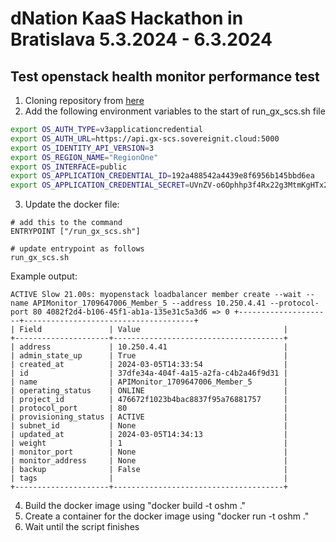 # dNation KaaS Hackathon in Bratislava 5.3.2024 - 6.3.2024

## Test openstack health monitor performance test

1) Cloning repository from [here](https://github.com/SovereignCloudStack/openstack-health-monitor)
2) Add the following environment variables to the start of run_gx_scs.sh file
```bash
export OS_AUTH_TYPE=v3applicationcredential
export OS_AUTH_URL=https://api.gx-scs.sovereignit.cloud:5000
export OS_IDENTITY_API_VERSION=3
export OS_REGION_NAME="RegionOne"
export OS_INTERFACE=public
export OS_APPLICATION_CREDENTIAL_ID=192a488542a4439e8f6956b145bbd6ea
export OS_APPLICATION_CREDENTIAL_SECRET=UVnZV-o6Ophhp3f4Rx22g3MtmKgHTx2PKGR6d0Ri7h4GFR6n7DlkclW-4DKDyFzbsp1L6DFf2jASrX5lAwjGxw
```
3) Update the docker file:
```
# add this to the command
ENTRYPOINT ["/run_gx_scs.sh"]

# update entrypoint as follows
run_gx_scs.sh
```

Example output: 
```
ACTIVE Slow 21.00s: myopenstack loadbalancer member create --wait --name APIMonitor_1709647006_Member_5 --address 10.250.4.41 --protocol-port 80 4082f2d4-b106-45f1-ab1a-135e31c5a3d6 => 0 +---------------------+--------------------------------------+
| Field               | Value                                |
+---------------------+--------------------------------------+
| address             | 10.250.4.41                          |
| admin_state_up      | True                                 |
| created_at          | 2024-03-05T14:33:54                  |
| id                  | 37dfe34a-404f-4a15-a2fa-c4b2a46f9d31 |
| name                | APIMonitor_1709647006_Member_5       |
| operating_status    | ONLINE                               |
| project_id          | 476672f1023b4bac8837f95a76881757     |
| protocol_port       | 80                                   |
| provisioning_status | ACTIVE                               |
| subnet_id           | None                                 |
| updated_at          | 2024-03-05T14:34:13                  |
| weight              | 1                                    |
| monitor_port        | None                                 |
| monitor_address     | None                                 |
| backup              | False                                |
| tags                |                                      |
+---------------------+--------------------------------------+
```

4) Build the docker image using "docker build -t oshm ."
5) Create a container for the docker image using "docker run -t oshm ."
6) Wait until the script finishes
